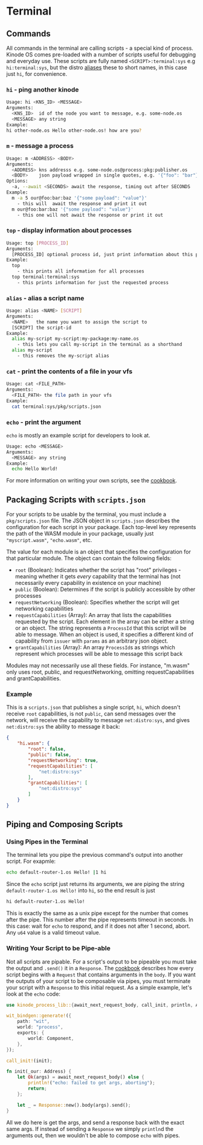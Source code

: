 # Terminal

## Commands

All commands in the terminal are calling scripts - a special kind of process.
Kinode OS comes pre-loaded with a number of scripts useful for debugging and everyday use.
These scripts are fully named `<SCRIPT>:terminal:sys` e.g `hi:terminal:sys`, but the distro [aliases](#alias---alias-a-script-name) these to short names, in this case just `hi`, for convenience.


### `hi` - ping another kinode
```bash
Usage: hi <KNS_ID> <MESSAGE>
Arguments:
  <KNS_ID>  id of the node you want to message, e.g. some-node.os
  <MESSAGE> any string
Example:
hi other-node.os Hello other-node.os! how are you?
```

### `m` - message a process
```bash
Usage: m <ADDRESS> <BODY>
Arguments:
  <ADDRESS> kns addresss e.g. some-node.os@process:pkg:publisher.os
  <BODY>    json payload wrapped in single quotes, e.g. '{"foo": "bar"}'
Options:
  -a, --await <SECONDS> await the response, timing out after SECONDS
Example:
  m -a 5 our@foo:bar:baz '{"some payload": "value"}'
    - this will  await the response and print it out
  m our@foo:bar:baz '{"some payload": "value"}'
    - this one will not await the response or print it out
```

### `top` - display information about processes
```bash
Usage: top [PROCESS_ID]
Arguments:
  [PROCESS_ID] optional process id, just print information about this process
Example:
  top
    - this prints all information for all processes
  top terminal:terminal:sys
    - this prints information for just the requested process
```

### `alias` - alias a script name
```bash
Usage: alias <NAME> [SCRIPT]
Arguments:
  <NAME>   the name you want to assign the script to
  [SCRIPT] the script-id
Example:
  alias my-script my-script:my-package:my-name.os
    - this lets you call my-script in the terminal as a shorthand
  alias my-script
    - this removes the my-script alias
```

### `cat` - print the contents of a file in your vfs
```bash
Usage: cat <FILE_PATH>
Arguments:
  <FILE_PATH> the file path in your vfs
Example:
  cat terminal:sys/pkg/scripts.json
```

### `echo` - print the argument
`echo` is mostly an example script for developers to look at.
```bash
Usage: echo <MESSAGE>
Arguments:
  <MESSAGE> any string
Example:
  echo Hello World!
```

For more information on writing your own scripts, see the [cookbook](./cookbook/writing_scripts.md).

## Packaging Scripts with `scripts.json`
For your scripts to be usable by the terminal, you must include a `pkg/scripts.json` file.
The JSON object in `scripts.json` describes the configuration for each script in your package.
Each top-level key represents the path of the WASM module in your package, usually just `"myscript.wasm"`, `"echo.wasm"`, etc.

The value for each module is an object that specifies the configuration for that particular module.
The object can contain the following fields:

- `root` (Boolean): Indicates whether the script has "root" privileges - meaning whether it gets *every* capability that the terminal has (not necessarily every capability in existence on your machine)
- `public` (Boolean): Determines if the script is publicly accessible by other processes
- `requestNetworking` (Boolean): Specifies whether the script will get networking capabilities
- `requestCapabilities` (Array): An array that lists the capabilities requested by the script. Each element in the array can be either a string or an object. The string represents a `ProcessId` that this script will be able to message. When an object is used, it specifies a different kind of capability from `issuer` with `params` as an arbitrary json object.
- `grantCapabilities` (Array): An array `ProcessId`s as strings which represent which processes will be able to message this script back

Modules may not necessarily use all these fields. For instance, "m.wasm" only uses root, public, and requestNetworking, omitting requestCapabilities and grantCapabilities.

### Example
This is a `scripts.json` that publishes a single script, `hi`, which doesn't receive `root` capabilities, is not `public`, can send messages over the network, will receive the capability to message `net:distro:sys`, and gives `net:distro:sys` the ability to message it back:
```json
{
    "hi.wasm": {
        "root": false,
        "public": false,
        "requestNetworking": true,
        "requestCapabilities": [
            "net:distro:sys"
        ],
        "grantCapabilities": [
            "net:distro:sys"
        ]
    }
}
```

## Piping and Composing Scripts
### Using Pipes in the Terminal
The terminal lets you pipe the previous command's output into another script.
For exapmle:
```bash
echo default-router-1.os Hello! |1 hi
```
Since the `echo` script just returns its arguments, we are piping the string `default-router-1.os Hello!` into `hi`, so the end result is just 
```bash
hi default-router-1.os Hello!
```
This is exactly the same as a unix pipe except for the number that comes after the pipe.
This number after the pipe represents timeout in seconds.
In this case: wait for `echo` to respond, and if it does not after 1 second, abort.
Any `u64` value is a valid timeout value.

### Writing Your Script to be Pipe-able
Not all scripts are pipable.
For a script's output to be pipeable you must take the output and `.send()` it in a `Response`.
The [cookbook](./cookbook/writing_scripts.md) describes how every script begins with a `Request` that contains arguments in the `body`.
If you want the outputs of your script to be composable via pipes, you must terminate your script with a `Response` to this initial request.
As a simple example, let's look at the `echo` code:
```rust
use kinode_process_lib::{await_next_request_body, call_init, println, Address, Response};

wit_bindgen::generate!({
    path: "wit",
    world: "process",
    exports: {
        world: Component,
    },
});

call_init!(init);

fn init(_our: Address) {
    let Ok(args) = await_next_request_body() else {
        println!("echo: failed to get args, aborting");
        return;
    };

    let _ = Response::new().body(args).send();
}
```

All we do here is get the args, and send a response back with the exact same args.
If instead of sending a `Response` we simply `println`d the arguments out, then we wouldn't be able to compose `echo` with pipes.
